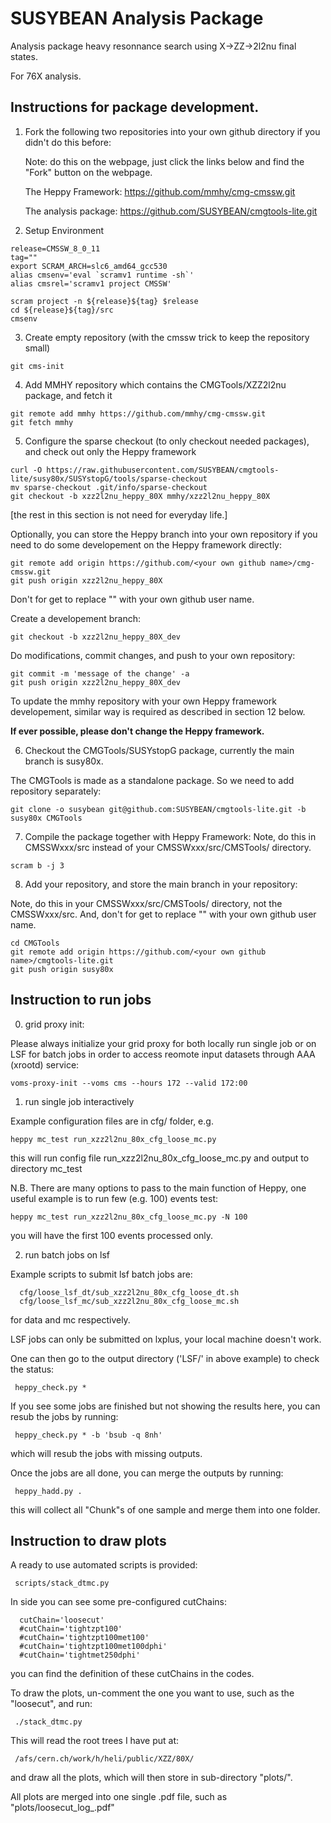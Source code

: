 SUSYBEAN Analysis Package
===============================

  Analysis package heavy resonnance search using X->ZZ->2l2nu final states.
 
  For 76X analysis.

Instructions for package development.
---------------------------------

1. Fork the following two repositories into your own github directory if you didn't do this before:

   Note: do this on the webpage, just click the links below and find the "Fork" button on the webpage.

   The Heppy Framework:
   https://github.com/mmhy/cmg-cmssw.git

   The analysis package:
   https://github.com/SUSYBEAN/cmgtools-lite.git

2. Setup Environment

  ```
  release=CMSSW_8_0_11
  tag=""
  export SCRAM_ARCH=slc6_amd64_gcc530
  alias cmsenv='eval `scramv1 runtime -sh`'
  alias cmsrel='scramv1 project CMSSW'

  scram project -n ${release}${tag} $release
  cd ${release}${tag}/src
  cmsenv
  ```

3. Create empty repository (with the cmssw trick to keep the repository small)

  ```
  git cms-init
  ```

4. Add MMHY repository which contains the CMGTools/XZZ2l2nu package, and fetch it

  ```
  git remote add mmhy https://github.com/mmhy/cmg-cmssw.git
  git fetch mmhy
  ```

5. Configure the sparse checkout (to only checkout needed packages), and check out only the Heppy framework

  ```
  curl -O https://raw.githubusercontent.com/SUSYBEAN/cmgtools-lite/susy80x/SUSYstopG/tools/sparse-checkout
  mv sparse-checkout .git/info/sparse-checkout
  git checkout -b xzz2l2nu_heppy_80X mmhy/xzz2l2nu_heppy_80X
  ```

  [the rest in this section is not need for everyday life.]

  Optionally, you can store the Heppy branch into your own repository if you need to do some developement on the Heppy framework directly:

  ```
  git remote add origin https://github.com/<your own github name>/cmg-cmssw.git
  git push origin xzz2l2nu_heppy_80X 
  ```
  Don't for get to replace "<your own github name>" with your own github user name.

  Create a developement branch:

  ```
  git checkout -b xzz2l2nu_heppy_80X_dev
  ```

  Do modifications, commit changes, and push to your own repository:

  ```
  git commit -m 'message of the change' -a
  git push origin xzz2l2nu_heppy_80X_dev
  ```

  To update the mmhy repository with your own Heppy framework developement, similar way is required as described in section 12 below. 

  **If ever possible, please don't change the Heppy framework.**

6. Checkout the CMGTools/SUSYstopG package, currently the main branch is susy80x.

  The CMGTools is made as a standalone package. So we need to add repository separately:

  ```
  git clone -o susybean git@github.com:SUSYBEAN/cmgtools-lite.git -b susy80x CMGTools
  ```

7. Compile the package together with Heppy Framework:
   Note, do this in CMSSWxxx/src instead of your CMSSWxxx/src/CMSTools/ directory.

  ```
  scram b -j 3
  ```


8. Add your repository, and store the main branch in your repository:

  Note, do this in your CMSSWxxx/src/CMSTools/ directory, not the CMSSWxxx/src.
  And, don't for get to replace "<your own github name>" with your own github user name.
  ```
  cd CMGTools
  git remote add origin https://github.com/<your own github name>/cmgtools-lite.git
  git push origin susy80x
  ```


Instruction to run jobs 
---------------------------------
0. grid proxy init:
   
  Please always initialize your grid proxy for both locally run single job or on LSF for batch jobs in order to access reomote input datasets through AAA (xrootd) service:

  ```
  voms-proxy-init --voms cms --hours 172 --valid 172:00
  ```

1. run single job interactively

 Example configuration files are in cfg/ folder, e.g.
  
  ```
  heppy mc_test run_xzz2l2nu_80x_cfg_loose_mc.py
  ```
 this will run config file run_xzz2l2nu_80x_cfg_loose_mc.py and output to directory mc_test

 N.B. 
  There are many options to pass to the main function of Heppy,
  one useful example is to run few (e.g. 100) events test:
  ```
  heppy mc_test run_xzz2l2nu_80x_cfg_loose_mc.py -N 100
  ```
  you will have the first 100 events processed only.

2. run batch jobs on lsf

  Example scripts to submit lsf batch jobs are:
  ```
    cfg/loose_lsf_dt/sub_xzz2l2nu_80x_cfg_loose_dt.sh 
    cfg/loose_lsf_mc/sub_xzz2l2nu_80x_cfg_loose_mc.sh 
  ```
  for data and mc respectively.

  LSF jobs can only be submitted on lxplus, your local machine doesn't work. 

  One can then go to the output directory ('LSF/' in above example) to check the status:
  ```
   heppy_check.py *
  ```

  If you see some jobs are finished but not showing the results here, you can resub the jobs by running:
  ```
   heppy_check.py * -b 'bsub -q 8nh'
  ```
  which will resub the jobs with missing outputs.

  Once the jobs are all done, you can merge the outputs by running:
  ```
   heppy_hadd.py .
  ```
  this will collect all "Chunk"s of one sample and merge them into one folder.


Instruction to draw plots 
---------------------------------
  
  A ready to use automated scripts is provided:
  ```
   scripts/stack_dtmc.py
  ```
  In side you can see some pre-configured cutChains:
  ```
    cutChain='loosecut'
    #cutChain='tightzpt100'
    #cutChain='tightzpt100met100'
    #cutChain='tightzpt100met100dphi'
    #cutChain='tightmet250dphi'
  ```
  you can find the definition of these cutChains in the codes. 

  To draw the plots, un-comment the one you want to use, such as the "loosecut", and run:
  ```
   ./stack_dtmc.py 
  ```
  This will read the root trees I have put at:
  ```
   /afs/cern.ch/work/h/heli/public/XZZ/80X/
  ```
  and draw all the plots, which will then store in sub-directory "plots/".

  All plots are merged into one single .pdf file, such as "plots/loosecut_log_.pdf"
